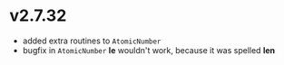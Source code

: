 # v2.7.32

* added extra routines to `AtomicNumber`
* bugfix in `AtomicNumber`
    __le__ wouldn't work, because it was spelled
    __len__
